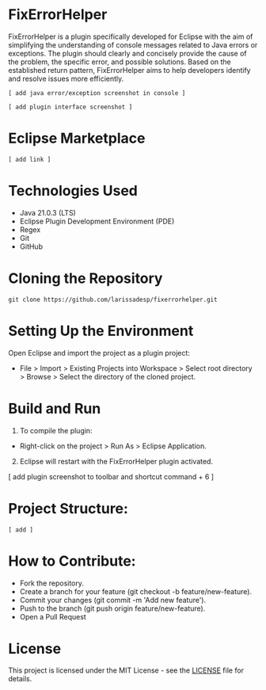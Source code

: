 
# FixErrorHelper 

FixErrorHelper is a plugin specifically developed for Eclipse with the aim of simplifying the understanding of console messages related to Java errors or exceptions. The plugin should clearly and concisely provide the cause of the problem, the specific error, and possible solutions. Based on the established return pattern, FixErrorHelper aims to help developers identify and resolve issues more efficiently.

    [ add java error/exception screenshot in console ]
    
    [ add plugin interface screenshot ]


# Eclipse Marketplace

    [ add link ]


# Technologies Used

- Java 21.0.3 (LTS)
- Eclipse Plugin Development Environment (PDE)
- Regex
- Git
- GitHub


# Cloning the Repository

    git clone https://github.com/larissadesp/fixerrorhelper.git


# Setting Up the Environment

Open Eclipse and import the project as a plugin project:
- File > Import > Existing Projects into Workspace > Select root directory > Browse > Select the directory of the cloned project.


# Build and Run

1. To compile the plugin:
- Right-click on the project > Run As > Eclipse Application.

2. Eclipse will restart with the FixErrorHelper plugin activated.
  
  [ add plugin screenshot to toolbar and shortcut command + 6 ]


# Project Structure:

    [ add ]


# How to Contribute:

- Fork the repository.
- Create a branch for your feature (git checkout -b feature/new-feature).
- Commit your changes (git commit -m 'Add new feature').
- Push to the branch (git push origin feature/new-feature).
- Open a Pull Request


# License 

This project is licensed under the MIT License - see the [LICENSE](LICENSE) file for details.

